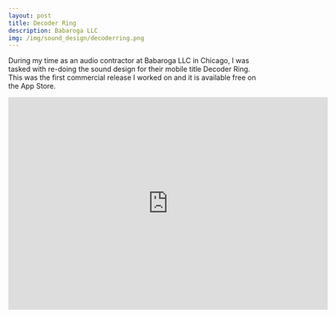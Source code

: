 ```yaml
---
layout: post
title: Decoder Ring
description: Babaroga LLC
img: /img/sound_design/decoderring.png
---
```


During my time as an audio contractor at Babaroga LLC in Chicago, I was tasked with re-doing the sound design for their mobile title Decoder Ring. This was the first commercial release I worked on and it is available free on the App Store.

<iframe src="https://player.vimeo.com/video/126645875" width="640" height="426" frameborder="0" allowfullscreen></iframe>